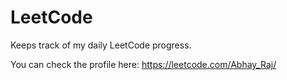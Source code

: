 # LeetCode
Keeps track of my daily LeetCode progress.

You can check the profile here: https://leetcode.com/Abhay_Raj/
